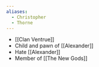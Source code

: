 ```yaml
---
aliases:
  - Christopher
  - Thorne
---
```

- [[Clan Ventrue]]
- Child and pawn of [[Alexander]]
- Hate [[Alexander]]
- Member of [[The New Gods]]